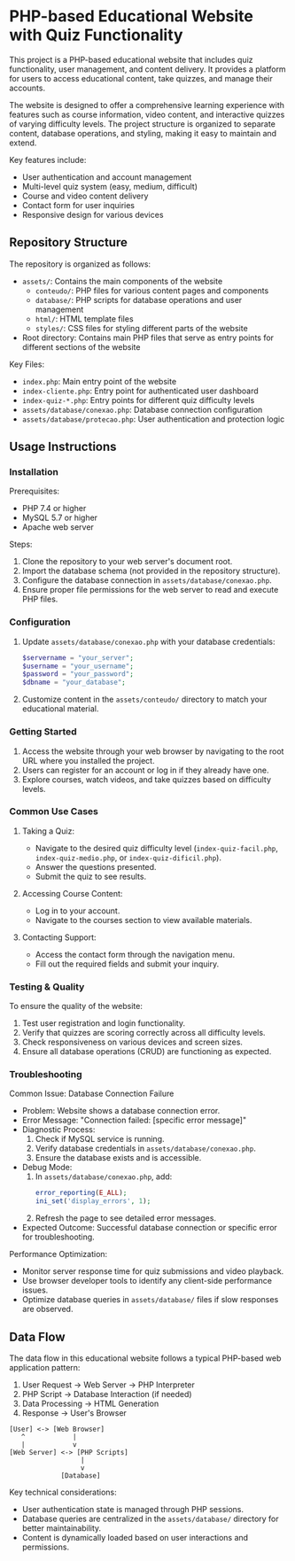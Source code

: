 # PHP-based Educational Website with Quiz Functionality

This project is a PHP-based educational website that includes quiz functionality, user management, and content delivery. It provides a platform for users to access educational content, take quizzes, and manage their accounts.

The website is designed to offer a comprehensive learning experience with features such as course information, video content, and interactive quizzes of varying difficulty levels. The project structure is organized to separate content, database operations, and styling, making it easy to maintain and extend.

Key features include:
- User authentication and account management
- Multi-level quiz system (easy, medium, difficult)
- Course and video content delivery
- Contact form for user inquiries
- Responsive design for various devices

## Repository Structure

The repository is organized as follows:

- `assets/`: Contains the main components of the website
  - `conteudo/`: PHP files for various content pages and components
  - `database/`: PHP scripts for database operations and user management
  - `html/`: HTML template files
  - `styles/`: CSS files for styling different parts of the website
- Root directory: Contains main PHP files that serve as entry points for different sections of the website

Key Files:
- `index.php`: Main entry point of the website
- `index-cliente.php`: Entry point for authenticated user dashboard
- `index-quiz-*.php`: Entry points for different quiz difficulty levels
- `assets/database/conexao.php`: Database connection configuration
- `assets/database/protecao.php`: User authentication and protection logic

## Usage Instructions

### Installation

Prerequisites:
- PHP 7.4 or higher
- MySQL 5.7 or higher
- Apache web server

Steps:
1. Clone the repository to your web server's document root.
2. Import the database schema (not provided in the repository structure).
3. Configure the database connection in `assets/database/conexao.php`.
4. Ensure proper file permissions for the web server to read and execute PHP files.

### Configuration

1. Update `assets/database/conexao.php` with your database credentials:
   ```php
   $servername = "your_server";
   $username = "your_username";
   $password = "your_password";
   $dbname = "your_database";
   ```

2. Customize content in the `assets/conteudo/` directory to match your educational material.

### Getting Started

1. Access the website through your web browser by navigating to the root URL where you installed the project.
2. Users can register for an account or log in if they already have one.
3. Explore courses, watch videos, and take quizzes based on difficulty levels.

### Common Use Cases

1. Taking a Quiz:
   - Navigate to the desired quiz difficulty level (`index-quiz-facil.php`, `index-quiz-medio.php`, or `index-quiz-dificil.php`).
   - Answer the questions presented.
   - Submit the quiz to see results.

2. Accessing Course Content:
   - Log in to your account.
   - Navigate to the courses section to view available materials.

3. Contacting Support:
   - Access the contact form through the navigation menu.
   - Fill out the required fields and submit your inquiry.

### Testing & Quality

To ensure the quality of the website:
1. Test user registration and login functionality.
2. Verify that quizzes are scoring correctly across all difficulty levels.
3. Check responsiveness on various devices and screen sizes.
4. Ensure all database operations (CRUD) are functioning as expected.

### Troubleshooting

Common Issue: Database Connection Failure
- Problem: Website shows a database connection error.
- Error Message: "Connection failed: [specific error message]"
- Diagnostic Process:
  1. Check if MySQL service is running.
  2. Verify database credentials in `assets/database/conexao.php`.
  3. Ensure the database exists and is accessible.
- Debug Mode:
  1. In `assets/database/conexao.php`, add:
     ```php
     error_reporting(E_ALL);
     ini_set('display_errors', 1);
     ```
  2. Refresh the page to see detailed error messages.
- Expected Outcome: Successful database connection or specific error for troubleshooting.

Performance Optimization:
- Monitor server response time for quiz submissions and video playback.
- Use browser developer tools to identify any client-side performance issues.
- Optimize database queries in `assets/database/` files if slow responses are observed.

## Data Flow

The data flow in this educational website follows a typical PHP-based web application pattern:

1. User Request -> Web Server -> PHP Interpreter
2. PHP Script -> Database Interaction (if needed)
3. Data Processing -> HTML Generation
4. Response -> User's Browser

```
[User] <-> [Web Browser]
   ^            |
   |            v
[Web Server] <-> [PHP Scripts]
                  |
                  v
             [Database]
```

Key technical considerations:
- User authentication state is managed through PHP sessions.
- Database queries are centralized in the `assets/database/` directory for better maintainability.
- Content is dynamically loaded based on user interactions and permissions.